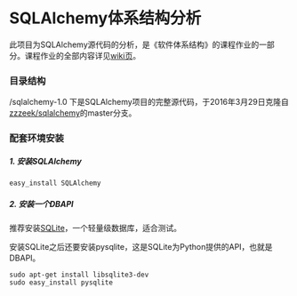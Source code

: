 # SQLAlchemy体系结构分析

此项目为SQLAlchemy源代码的分析，是《软件体系结构》的课程作业的一部分。课程作业的全部内容详见[wiki页](https://github.com/nettee/SQLAlchemy-survey/wiki)。

### 目录结构

/sqlalchemy-1.0 下是SQLAlchemy项目的完整源代码，于2016年3月29日克隆自[zzzeek/sqlalchemy][1]的master分支。

[1]: https://github.com/zzzeek/sqlalchemy

### 配套环境安装

##### 1. 安装SQLAlchemy

```shell
easy_install SQLAlchemy
```

##### 2. 安装一个DBAPI

推荐安装[SQLite][SQLite]，一个轻量级数据库，适合测试。

[SQLite]: http://www.sqlite.org/download.html

安装SQLite之后还要安装pysqlite，这是SQLite为Python提供的API，也就是DBAPI。

```shell
sudo apt-get install libsqlite3-dev
sudo easy_install pysqlite
```

